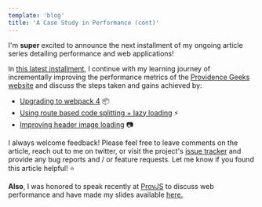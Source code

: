 ```yaml
---
template: 'blog'
title: 'A Case Study in Performance (cont)' 
---
```


<app-blog-post
  title='A Case Study in Performance (cont)' 
  date='05.16.2018' 
  image="/assets/blog-post-images/pwa-lighthouse.png">
  
  <div>
    <p>I&apos;m <b>super</b> excited to announce the next installment of my ongoing article series detailing performance and web applications! </p>
    <p>In <a href="https://medium.com/@thegreenhouseio/a-pwa-for-providence-geeks-a-case-study-in-performance-pt-3-76f51e4b65b7" target="_blank" rel="noopener" onclick="getOutboundLink('https://medium.com/@thegreenhouseio/a-pwa-for-providence-geeks-a-case-study-in-performance-pt-3-76f51e4b65b7');">this latest installment</a>, I continue with my learning journey of incrementally improving the performance metrics of the <a href="https://github.com/ProvidenceGeeks/website-frontend/issues" target="_blank" rel="noopener" onclick="getOutboundLink('https://github.com/ProvidenceGeeks/website-frontend/issues');">Providence Geeks website</a> and discuss the steps taken and gains achieved by:</p>      
    <ul>
      <li><u>Upgrading to webpack 4</u> 📦</li>
      <li><u>Using route based code splitting + lazy loading</u> ⚡</li>
      <li><u>Improving header image loading</u> 📷</li>
    </ul>
    <p>I always welcome feedback! Please feel free to leave comments on the article, reach out to me on twitter, or visit the project&apos;s <a href="https://github.com/ProvidenceGeeks/website-frontend/issues" target="_blank" rel="noopener" onclick="getOutboundLink('https://github.com/ProvidenceGeeks/website-frontend/issues');">issue tracker</a> and provide any bug reports and / or feature requests. Let me know if you found this article helpful!  ⭐</p>
    <p><b>Also</b>, I was honored to speak recently at <a href="https://www.meetup.com/Prov-JS/events/249132270/" target="_blank" rel="noopener" onclick="getOutboundLink('https://www.meetup.com/Prov-JS/events/249132270/');">ProvJS</a> to discuss web performance and have made my slides available <a href="https://docs.google.com/presentation/d/111An87jpLHBLAM1EMaTu9DlIcWKy6ekyyu4dqqogXso/edit?usp=sharing" target="_blank" rel="noopener" onclick="getOutboundLink('https://docs.google.com/presentation/d/111An87jpLHBLAM1EMaTu9DlIcWKy6ekyyu4dqqogXso/edit?usp=sharing');">here.</a></p>
  </div>

</app-blog-post>